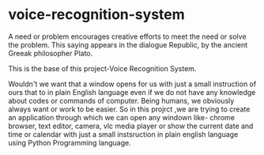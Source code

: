# voice-recognition-system
A need or problem encourages creative efforts to meet the need or solve the problem. This saying appears in the dialogue Republic, by the ancient Greeak philosopher Plato.

This is the base of this project-Voice Recognition System.

Wouldn't we want that a window opens for us with just a small instruction of ours that to in plain English language even if we do not have any knowledge about codes or commands of computer. Being humans, we obviously always want or work to be easier. So in this projrct ,we are trying to create an application through which we can open any windown like- chrome browser, text editor, camera, vlc media player or show the current date and time or calendar with just a small instsruction in plain english language using Python Programming language.
